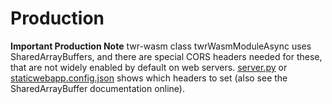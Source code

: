 <h1> Production</h1>

**Important Production Note**
twr-wasm class twrWasmModuleAsync uses SharedArrayBuffers, and there are special CORS headers needed for these, that are not widely enabled by default on web servers.  [server.py](https://github.com/twiddlingbits/twr-wasm/blob/main/examples/server.py) or [staticwebapp.config.json](https://github.com/twiddlingbits/twr-wasm/blob/main/examples/staticwebapp.config.json) shows which headers to set (also see the SharedArrayBuffer documentation online).  
